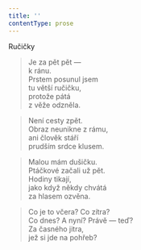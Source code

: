 ```yaml
---
title: ''
contentType: prose
---
```


Ručičky

> Je za pět pět —  
> k ránu.  
> Prstem posunul jsem  
> tu větší ručičku,  
> protože pátá  
> z věže odzněla.

> Není cesty zpět.  
> Obraz neunikne z rámu,  
> ani člověk stáří  
> prudším srdce klusem.

> Malou mám dušičku.  
> Ptáčkové začali už pět.  
> Hodiny tikají,  
> jako když někdy chvátá  
> za hlasem ozvěna.

> Co je to včera? Co zítra?  
> Co dnes? A nyní? Právě — teď?  
> Za časného jitra,  
> jež si jde na pohřeb?
